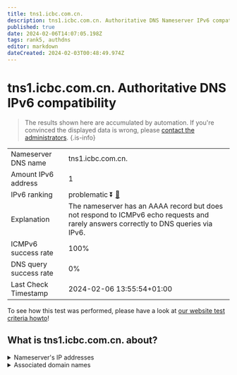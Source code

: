```yaml
---
title: tns1.icbc.com.cn.
description: tns1.icbc.com.cn. Authoritative DNS Nameserver IPv6 compatibility
published: true
date: 2024-02-06T14:07:05.198Z
tags: rank5, authdns
editor: markdown
dateCreated: 2024-02-03T00:48:49.974Z
---
```


# tns1.icbc.com.cn. Authoritative DNS IPv6 compatibility

> The results shown here are accumulated by automation. If you're convinced the displayed data is wrong, please [contact the administrators](/howto/chat). 
{.is-info}




|   |   |
| - | - |
| Nameserver DNS name | tns1.icbc.com.cn.
| Amount IPv6 address | 1
| IPv6 ranking | problematic :arrow_double_down: [🔗](/howto/ranking) |
| Explanation | The nameserver has an AAAA record but does not respond to ICMPv6 echo requests and rarely answers correctly to DNS queries via IPv6. |
| ICMPv6 success rate | 100%|
| DNS query success rate | 0% |
| Last Check Timestamp | 2024-02-06 13:55:54+01:00 |

To see how this test was performed, please have a look at [our website test criteria howto](/howto/testcriteria/authdns)!


## What is tns1.icbc.com.cn. about?




<details>
<summary>Nameserver's IP addresses</summary>

240e:83:9001:8000::fff0

</details>



<details>
<summary>Associated domain names</summary>

www.icbc-ltd.com

</details>
